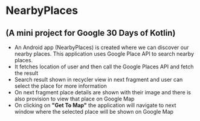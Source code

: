 # NearbyPlaces   
## (A mini project for Google 30 Days of Kotlin)

* An Android app (NearbyPlaces) is created where we can discover our nearby places. This application uses Google Place API to search nearby places.<br>
* It fetches location of user and then call the Google Places API and fetch the result<br>
* Search result shown in recycler view in next fragment and user can select the place for more information<br>
* On next fragment place details are shown with their image and there is also provision to view that place on Google Map<br>
* On clicking on **"Get To Map"** the application will navigate to next window where the selected place will be shown on Google Map<br>



